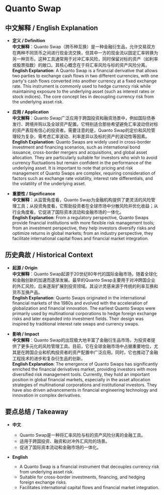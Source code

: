 # Quanto Swap

## 中文解释 / English Explanation

* **定义 / Definition**  
  **中文解释**：Quanto Swap（跨币种互换）是一种金融衍生品，允许交易双方在两种不同货币之间进行现金流交换，但其中一方的现金流以固定汇率转换为另一种货币。这种工具通常用于对冲汇率风险，同时保留对标的资产（如利率或股票指数）的敞口。其核心概念在于将汇率风险与标的资产风险分离。  
  **English Explanation**: A Quanto Swap is a financial derivative that allows two parties to exchange cash flows in two different currencies, with one party's cash flows converted into another currency at a fixed exchange rate. This instrument is commonly used to hedge currency risk while maintaining exposure to the underlying asset (such as interest rates or stock indices). The core concept lies in decoupling currency risk from the underlying asset risk.

* **应用 / Application**  
  **中文解释**：Quanto Swap广泛应用于跨国投资和融资场景中，例如国际债券发行、跨境并购以及全球资产配置。它特别适合那些希望避免汇率波动但对标的资产表现有信心的投资者。需要注意的是，Quanto Swap的定价和风险管理较为复杂，需考虑汇率波动、利率差异以及标的资产的波动性等因素。  
  **English Explanation**: Quanto Swaps are widely used in cross-border investment and financing scenarios, such as international bond issuance, cross-border mergers and acquisitions, and global asset allocation. They are particularly suitable for investors who wish to avoid currency fluctuations but remain confident in the performance of the underlying asset. It is important to note that pricing and risk management of Quanto Swaps are complex, requiring consideration of factors such as exchange rate volatility, interest rate differentials, and the volatility of the underlying asset.

* **重要性 / Significance**  
  **中文解释**：从监管角度看，Quanto Swap为金融机构提供了更灵活的风险管理工具；从投资角度看，它帮助投资者在全球市场中分散风险并优化收益；从行业角度看，它促进了国际资本流动和金融市场的一体化。  
  **English Explanation**: From a regulatory perspective, Quanto Swaps provide financial institutions with more flexible risk management tools; from an investment perspective, they help investors diversify risks and optimize returns in global markets; from an industry perspective, they facilitate international capital flows and financial market integration.

## 历史典故 / Historical Context

* **起源 / Origin**  
  **中文解释**：Quanto Swap起源于20世纪80年代的国际金融市场，随着全球化和金融创新的加速而逐渐发展。最早的Quanto Swap主要用于对冲跨国企业的外汇风险，后来逐渐扩展到投资领域。其设计灵感来源于传统的利率互换和货币互换产品。  
  **English Explanation**: Quanto Swaps originated in the international financial markets of the 1980s and evolved with the acceleration of globalization and financial innovation. The earliest Quanto Swaps were primarily used by multinational corporations to hedge foreign exchange risks and later expanded into investment fields. Their design was inspired by traditional interest rate swaps and currency swaps.

* **影响 / Impact**  
  **中文解释**：Quanto Swap的出现极大地丰富了金融衍生品市场，为投资者提供了更多元化的风险管理工具。目前，它在全球金融市场中占据重要地位，尤其是在跨国企业和机构投资者的资产配置中广泛应用。同时，它也推动了金融工程技术的进步和复杂衍生品的创新。  
  **English Explanation**: The emergence of Quanto Swaps has significantly enriched the financial derivatives market, providing investors with more diversified risk management tools. Currently, they hold an important position in global financial markets, especially in the asset allocation strategies of multinational corporations and institutional investors. They have also driven advancements in financial engineering technology and innovation in complex derivatives.

## 要点总结 / Takeaway

* **中文**  
  - Quanto Swap是一种将汇率风险与标的资产风险分离的金融工具。  
  - 适用于跨国投资、融资和对冲外汇风险的场景。  
  - 促进了国际资本流动和金融市场的一体化。

* **English**  
  - A Quanto Swap is a financial instrument that decouples currency risk from underlying asset risk.  
  - Suitable for cross-border investments, financing, and hedging foreign exchange risks.  
  - Facilitates international capital flows and financial market integration.